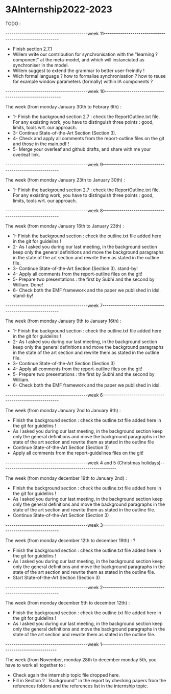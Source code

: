 # 3AInternship2022-2023

TODO : 

----------------------------------------week 11-------------------------------------------------------- 

- Finish section 2.7.1
- Willem write our contribution for synchronisation with the "learning ? component" at the meta-model, and which will instanciated as synchroniser in the model. 
- Willem suggest to extend the grammar to better user-freindly !
- Wich formal language ? how to formalise synchronisation ? how to reuse for example window parameters (formally) within IA components ? 


----------------------------------------week 10-------------------------------------------------------- 

The week (from monday January 30th to Febrary 6th) : 
- 1- Finish the background section 2.7 : check the ReportOutline.txt file. For any exsisting work, you have to distinguish three points : good, limits, tools wrt. our approach. 
- 3- Continue State-of-the-Art Section (Section 3). 
- 4- Check and apply all comments from the report-outline files on the git and those in the main.pdf !
- 5- Merge your overleaf and github drafts, and share with me your overleaf link. 


----------------------------------------week 9-------------------------------------------------------- 

The week (from monday January 23th to January 30th) : 
- 1- Finish the background section 2.7 : check the ReportOutline.txt file. For any exsisting work, you have to distinguish three points : good, limits, tools wrt. our approach. 

----------------------------------------week 8-------------------------------------------------------- 

The week (from monday January 16th to January 23th) : 
- 1- Finish the background section : check the outline.txt file added here in the git for guidelins !
- 2- As I asked you during our last meeting, in the background section keep only the general definitions and move the background paragraphs in the state of the art section and rewrite them as stated in the outline file.
- 3- Continue State-of-the-Art Section (Section 3). stand-by!
- 4- Apply all comments from the report-outline files on the git!
- 5- Prepare two presentations : the first by Subhi and the second by William. Done!
- 6- Check both the EMF framework and the paper we published in idsl. stand-by!

----------------------------------------week 7-------------------------------------------------------- 

The week (from monday January 9th to January 16th) : 
- 1- Finish the background section : check the outline.txt file added here in the git for guidelins !
- 2- As I asked you during our last meeting, in the background section keep only the general definitions and move the background paragraphs in the state of the art section and rewrite them as stated in the outline file.
- 3- Continue State-of-the-Art Section (Section 3)
- 4- Apply all comments from the report-outline files on the git!
- 5- Prepare two presentations : the first by Subhi and the second by William.
- 6- Check both the EMF framework and the paper we published in idsl. 

----------------------------------------week 6-------------------------------------------------------- 

The week (from monday January 2nd to January 9th) : 
- Finish the background section : check the outline.txt file added here in the git for guidelins !
- As I asked you during our last meeting, in the background section keep only the general definitions and move the background paragraphs in the state of the art section and rewrite them as stated in the outline file
- Continue State-of-the-Art Section (Section 3)
- Apply all comments from the report-guidelines files on the git!

----------------------------------------week 4 and 5 (Christmas holidays)-------------------------------------------------------- 

The week (from monday december 19th to January 2nd) : 
- Finish the background section : check the outline.txt file added here in the git for guidelins !
- As I asked you during our last meeting, in the background section keep only the general definitions and move the background paragraphs in the state of the art section and rewrite them as stated in the outline file. 
- Continue State-of-the-Art Section (Section 3)

----------------------------------------week 3-------------------------------------------------------- 

The week (from monday december 12th to december 19th) : ? 
- Finish the background section : check the outline.txt file added here in the git for guidelins !
- As I asked you during our last meeting, in the background section keep only the general definitions and move the background paragraphs in the state of the art section and rewrite them as stated in the outline file. 
- Start State-of-the-Art Section (Section 3)


----------------------------------------week 2-------------------------------------------------------- 

The week (from monday december 5th to december 12th) : 
- Finish the background section : check the outline.txt file added here in the git for guidelins !
- As I asked you during our last meeting, in the background section keep only the general definitions and move the background paragraphs in the state of the art section and rewrite them as stated in the outline file. 

----------------------------------------week 1-------------------------------------------------------- 

The week (from November, monday 28th to december monday 5th, you have to work all together to : 
- Check again the internship topic file dropped here. 
- Fill in Section 2 ``Background'' in the report by checking papers from the references folders and the references list in the internship topic. 
